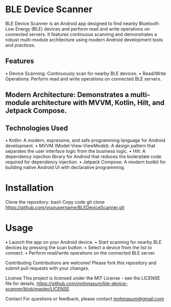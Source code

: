 # BLE Device Scanner
BLE Device Scanner is an Android app designed to find nearby Bluetooth Low Energy (BLE) devices and perform read and write operations on connected servers. It features continuous scanning and demonstrates a robust multi-module architecture using modern Android development tools and practices.

## Features
• Device Scanning: Continuously scan for nearby BLE devices.
• Read/Write Operations: Perform read and write operations on connected BLE servers.

## Modern Architecture: Demonstrates a multi-module architecture with MVVM, Kotlin, Hilt, and Jetpack Compose.

## Technologies Used
• Kotlin: A modern, expressive, and safe programming language for Android development.
• MVVM (Model-View-ViewModel): A design pattern that separates the user interface logic from the business logic.
• Hilt: A dependency injection library for Android that reduces the boilerplate code required for dependency injection.
• Jetpack Compose: A modern toolkit for building native Android UI with declarative programming.

# Installation
Clone the repository:
bash
Copy code
git clone https://github.com/yourusername/BLEDeviceScanner.git

# Usage
• Launch the app on your Android device.
• Start scanning for nearby BLE devices by pressing the scan button.
• Select a device from the list to connect.
• Perform read/write operations on the connected BLE server.

Contributing
Contributions are welcome! Please fork this repository and submit pull requests with your changes.

License
This project is licensed under the MIT License - see the LICENSE file for details.
https://github.com/mnhmasum/ble-device-scanner/blob/master/LICENSE

Contact
For questions or feedback, please contact mnhmasum@gmail.com
